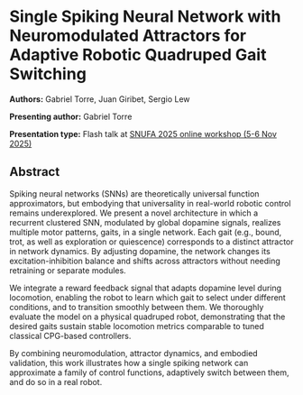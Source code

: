 # Single Spiking Neural Network with Neuromodulated Attractors for Adaptive Robotic Quadruped Gait Switching

**Authors:** Gabriel Torre, Juan Giribet, Sergio Lew
                           
**Presenting author:** Gabriel Torre

**Presentation type:** Flash talk at [SNUFA 2025 online workshop (5-6 Nov 2025)](https://snufa.net/2025)

## Abstract

Spiking neural networks (SNNs) are theoretically universal function approximators, but embodying that universality in real-world robotic control remains underexplored. We present a novel architecture in which a recurrent clustered SNN, modulated by global dopamine signals, realizes multiple motor patterns, gaits, in a single network. Each gait (e.g., bound, trot, as well as exploration or quiescence) corresponds to a distinct attractor in network dynamics. By adjusting dopamine, the network changes its excitation-inhibition balance and shifts across attractors without needing retraining or separate modules.

We integrate a reward feedback signal that adapts dopamine level during locomotion, enabling the robot to learn which gait to select under different conditions, and to transition smoothly between them. We thoroughly evaluate the model on a physical quadruped robot, demonstrating that the desired gaits sustain stable locomotion metrics comparable to tuned classical CPG-based controllers.

By combining neuromodulation, attractor dynamics, and embodied validation, this work illustrates how a single spiking network can approximate a family of control functions, adaptively switch between them, and do so in a real robot.